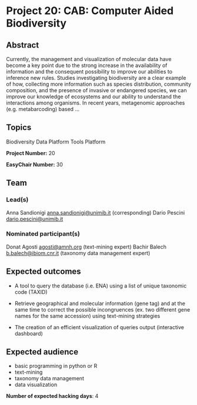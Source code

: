 # Project 20: CAB: Computer Aided Biodiversity

## Abstract

Currently, the management and visualization of molecular data have become a key point due to the strong increase in the availability of information and the consequent possibility to improve our abilities to inference new rules. Studies investigating biodiversity are a clear example of how, collecting more information such as species distribution, community composition, and the presence of invasive or endangered species, we can improve our knowledge of ecosystems and our ability to understand the interactions among organisms. In recent years, metagenomic approaches (e.g. metabarcoding) based ...

## Topics

Biodiversity
 Data Platform
 Tools Platform

**Project Number:** 20



**EasyChair Number:** 30

## Team

### Lead(s)

Anna Sandionigi anna.sandionigi@unimib.it (corresponding)
 Dario Pescini dario.pescini@unimib.it

### Nominated participant(s)

Donat Agosti agosti@amnh.org (text-mining expert)
 Bachir Balech b.balech@ibiom.cnr.it (taxonomy data management expert)

## Expected outcomes

- A tool to query the database (i.e. ENA) using a list of unique taxonomic code (TAXID)
 
 - Retrieve geographical and molecular information (gene tag) and at the same time to correct the possible incongruences (ex. two different gene names for the same accession) using text-mining strategies
 
 - The creation of an efficient visualization of queries output (interactive dashboard)

## Expected audience

- basic programming in python or R
 - text-mining
 - taxonomy data management
 - data visualization

**Number of expected hacking days**: 4

